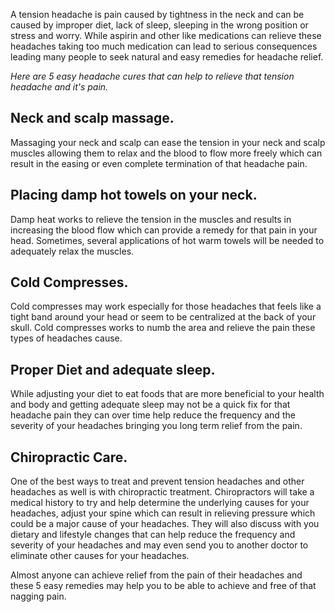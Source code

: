 A tension headache is pain caused by tightness in the neck and can be caused by improper diet, lack of sleep, sleeping in the wrong position or stress and worry. While aspirin and other like medications can relieve these headaches taking too much medication can lead to serious consequences leading many people to seek natural and easy remedies for headache relief. 

*Here are 5 easy headache cures that can help to relieve that tension headache and it's pain.*

## Neck and scalp massage. 

Massaging your neck and scalp can ease the tension in your neck and scalp muscles allowing them to relax and the blood to flow more freely which can result in the easing or even complete termination of that headache pain.

## Placing damp hot towels on your neck. 

Damp heat works to relieve the tension in the muscles and results in increasing the blood flow which can provide a remedy for that pain in your head. Sometimes, several applications of hot warm towels will be needed to adequately relax the muscles.

## Cold Compresses. 

Cold compresses may work especially for those headaches that feels like a tight band around your head or seem to be centralized at the back of your skull. Cold compresses works to numb the area and relieve the pain these types of headaches cause.

## Proper Diet and adequate sleep. 

While adjusting your diet to eat foods that are more beneficial to your health and body and getting adequate sleep may not be a quick fix for that headache pain they can over time help reduce the frequency and the severity of your headaches bringing you long term relief from the pain.

## Chiropractic Care. 

One of the best ways to treat and prevent tension headaches and other headaches as well is with chiropractic treatment. Chiropractors will take a medical history to try and help determine the underlying causes for your headaches, adjust your spine which can result in relieving pressure which could be a major cause of your headaches. They will also discuss with you dietary and lifestyle changes that can help reduce the frequency and severity of your headaches and may even send you to another doctor to eliminate other causes for your headaches.

Almost anyone can achieve relief from the pain of their headaches and these 5 easy remedies may help you to be able to achieve and free of that nagging pain.